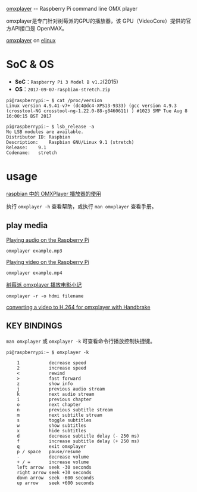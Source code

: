 
[omxplayer](https://github.com/popcornmix/omxplayer) -- Raspberry Pi command line OMX player

omxplayer是专门针对树莓派的GPU的播放器，该 GPU（VideoCore）提供的官方API接口是 OpenMAX。

[omxplayer](http://www.raspberry-projects.com/pi/software_utilities/media-players/omxplayer) on [elinux](http://elinux.org/Omxplayer)

# SoC & OS

- **SoC**：`Raspberry Pi 3 Model B v1.2`(2015)  
- **OS**：`2017-09-07-raspbian-stretch.zip`  

```shell
pi@raspberrypi:~ $ cat /proc/version
Linux version 4.9.41-v7+ (dc4@dc4-XPS13-9333) (gcc version 4.9.3 (crosstool-NG crosstool-ng-1.22.0-88-g8460611) ) #1023 SMP Tue Aug 8 16:00:15 BST 2017

pi@raspberrypi:~ $ lsb_release -a
No LSB modules are available.
Distributor ID:	Raspbian
Description:	Raspbian GNU/Linux 9.1 (stretch)
Release:	9.1
Codename:	stretch
```

# usage

[raspbian 中的 OMXPlayer 播放器的使用](http://www.xuebuyuan.com/2060857.html)  

执行 `omxplayer -h` 查看帮助，或执行 `man omxplayer` 查看手册。

## play media

[Playing audio on the Raspberry Pi](https://www.raspberrypi.org/documentation/usage/audio/README.md)  

```shell
omxplayer example.mp3
```

[Playing video on the Raspberry Pi](https://www.raspberrypi.org/documentation/usage/video/README.md)  

```shell
omxplayer example.mp4
```

[树莓派 omxplayer 播放电影小记](http://hi.ktsee.com/372.html)  

```shell
omxplayer -r -o hdmi filename
```

[converting a video to H.264 for omxplayer with Handbrake](https://learn.adafruit.com/raspberry-pi-video-looper/omxplayer)  

## KEY BINDINGS

`man omxplayer` 或 `omxplayer -k` 可查看命令行播放控制快捷键。

```shell
pi@raspberrypi:~ $ omxplayer -k

    1           decrease speed
    2           increase speed
    <           rewind
    >           fast forward
    z           show info
    j           previous audio stream
    k           next audio stream
    i           previous chapter
    o           next chapter
    n           previous subtitle stream
    m           next subtitle stream
    s           toggle subtitles
    w           show subtitles
    x           hide subtitles
    d           decrease subtitle delay (- 250 ms)
    f           increase subtitle delay (+ 250 ms)
    q           exit omxplayer
    p / space   pause/resume
    -           decrease volume
    + / =       increase volume
    left arrow  seek -30 seconds
    right arrow seek +30 seconds
    down arrow  seek -600 seconds
    up arrow    seek +600 seconds

```
